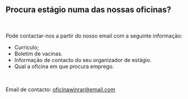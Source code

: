 ## Procura estágio numa das nossas oficinas?

<br />

Pode contactar-nos a partir do nosso email com a seguinte informação:


+ Curriculo;
+ Boletim de vacinas.
+ Informação de contacto do seu organizador de estágio.
+ Qual a oficina em que procura emprego.

<br />

Email de contacto: oficinawinrar@email.com